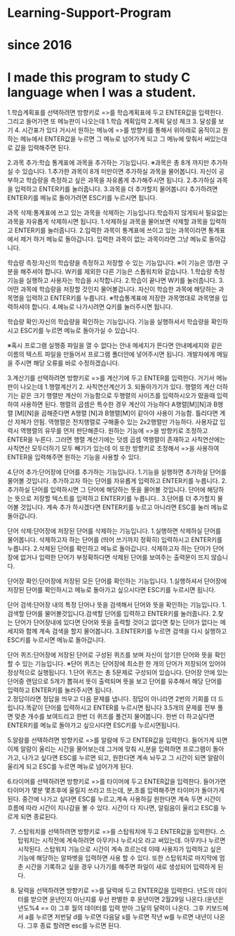 # Learning-Support-Program

# since 2016 
# I made this program to study C language when I was a student.



1.학습계획표를 선택하려면 방향키로 =>를 학습계획표에 두고 ENTER값을 입력한다.
 그리고 들어가면 또 메뉴판이 나오는데 1.학습 계획입력 2.계획 달성 체크 3. 달성률 보기 4. 시간표가 있다
 거시서 원하는 메뉴에 =>를 방향키를 통해서 위아래로 움직이고 원하는 메뉴에서 ENTER값을 누르면
 그 메뉴로 넘어가게 되고 그 메뉴에 맞춰서 써있는대로 값을 입력해주면 된다.

2.과목 추가:학습 통계표에 과목을 추가하는 기능입니다.
※과목은 총 8개 까지만 추가하실 수 있습니다.
1.추가한 과목이 8개 미만이면 추가하실 과목을 물어봅니다. 
 자신이 공부하고 학습량을 측정하고 싶은 과목을 자유롭게 추가해주시면 됩니다.
 2.추가하실 과목을 입력하고 ENTER키를 눌러줍니다.
 3.과목을 더 추가할지 물어봅니다 추가하려면 ENTER키를 메뉴로 돌아가려면 ESC키를 누르시면 됩니다.
	

과목 삭제:통계표에 쓰고 있는 과목을 삭제하는 기능입니다.학습하지 않게되서 필요없는 과목을 자유롭게 삭제하시면 됩니다.
 1.삭제하실 과목을 물어보면 삭제할 과목을 입력하고 ENTER키를 눌러줍니다.
 2.입력한 과목이 통계표에 쓰이고 있는 과목이라면 통계표에서 제거 하거 메뉴로 돌아갑니다.
입력한 과목이 없는 과목이라면 그냥 메뉴로 돌아갑니다.

학습량 측정:자신의 학습량을 측정하고 저장할 수 있는 기능입니다.
※이 기능은 영/한 구분을 해주셔야 합니다.
W키를 제외한 다른 기능은 스톱워치와 같습니다.
 1.학습량 측정기능을 실행하고 사용자는 학습을 시작합니다. 
 2.학습이 끝나면 W키를 눌러줍니다.
 3.어떤 과목에 학습량을 저장할 것인지 물어볼겁니다. 자신이 학습한 과목에 해당하는 과목명을 입력하고 ENTER키를 누릅니다.
  ※학습통계표에 저장한 과목명대로 과목명을 입력하셔야 합니다.
4.메뉴로 나가시려면 Q키를 눌러주시면 됩니다.
	  

학습량 확인:자신의 학습량을 확인하는 기능입니다.
	    기능을 실행하셔서 학습량을 확인하시고 ESC키를 누르면 메뉴로 돌아가실 수 있습니다.

※혹시 프로그램 실행중 파일을 열 수 없다는 안내 메세지가 뜬다면
  안내메세지와 같은 이름의 텍스트 파일을 만들어서 프로그램 폴더안에 넣어주시면 됩니다.
  개발자에게 메일을 주시면 해당 오류를 바로 수정하겠습니다. 

3.계산기를 선택하려면 방향키로 =>를 계산기에 두고 ENTER를 입력한다.
 거기서 메뉴판이 나오는데 1.행렬계산기 2. 사칙연산계산기 3. 되돌아가기가 있다.
 행렬의 계산 더하기는 같은 크기 행렬만 계산이 가능함으로 두행렬의 사이즈를 입력하시오가 떴을때 입력하여 사용하면 된다.
 행렬의 곱셈은 특수한 경우 계산이 가능하다 A행렬[M][N]과 B행렬 [M][N]을 곱해준다면 A행렬 [N]과 B행렬[M]이 같아야 사용이 가능함. 틀리다면 계산 자체가
 안됨.
 역행렬은 전치행렬로 구해줄수 있는 2x2행렬만 가능하다. 사용자값 입력시 역행렬의 유무를 먼저 판단해준다.
 원하는 기능에 =>을 방향키로 조정하고 ENTER을 누른다. 그러면 행렬 계산기에는 덧셈 곱셈 역행렬이 존재하고 사칙연산에는 사칙연산 모두더하기 모두 빼기가 있는데
 이 또한 방향키로 조정해서 =>을 사용하여 ENTER을 입력해주면 원하는 기능을 사용할 수 있다.
 
4.단어 추가:단어장에 단어를 추가하는 기능입니다.
1.기능을 실행하면 추가하실 단어를 물어볼 것입니다.
추가하고자 하는 단어를 자유롭게 입력하고 ENTER키를 누릅니다.
2.추가하실 단어를 입력하시면 그 단어에 해당하는 뜻을 물어볼 것입니다.
단어에 해당하는 뜻으로 저장할 텍스트를 입력하고 ENTER키를 누릅니다..
3.단어를 더 추가할지 물어볼 것입니다. 계속 추가 하시겠다면 ENTER키를 누르고 아니라면 ESC를 눌러 메뉴로 돌아갑니다.

단어 삭제:단어장에 저장된 단어를 삭제하는 기능입니다.
1.실행하면 삭제하실 단어를 물어봅니다.
삭제하고자 하는 단어를 (띄어 쓰기까지 정확히) 입력하시고 ENTER키를 누릅니다.
2.삭제된 단어를 확인하고 메뉴로 돌아갑니다.
삭제하고자 하는 단어가 단어장에 없거나 입력한 단어가 부정확하다면
삭제된 단어를 보여주는 출력문이 뜨지 않습니다.

단어장 확인:단어장에 저장된 모든 단어를 확인하는 기능입니다.
1.실행하셔서 단어장에 저장된 단어를 확인하시고 
메뉴로 돌아가고 싶으시다면 ESC키를 누르시면 됩니다.

단어 검색:단어장 내의 특정 단어나 뜻을 검색해서 단어와 뜻을 확인하는 기능입니다.
1.검색할 단어를 물어볼것입니다.검색할 단어를 입력하고 ENTER키를 눌러줍니다.
2.찾는 단어가 단어장내에 있다면 단어와 뜻을 출력할 것이고 없다면 찾는 단어가 없다는
메세지와 함께 계속 검색을 할지 물어봅니다.
3.ENTER키를 누르면 검색을 다시 실행하고 ESC키를 누르시면 메뉴로 돌아갑니다.
	 

단어 퀴즈:단어장에 저장된 단어로 구성된 퀴즈를 보며 자신이 암기한 단어와 뜻을 확인할 수 있는 기능입니다.
※단어 퀴즈는 단어장에 최소한 한 개의 단어가 저장되어 있어야 정상적으로 실행됩니다.
 1.단어 퀴즈는 총 5문제로 구성되어 있습니다.
 단어장 안에 있는 단어중 랜덤으로 5개가 뽑혀서 뜻이 출력되며 뜻을 보고 단어를 유추해서 
해당 단어를 입력하고 ENTER키를 눌러주시면 됩니다.	  
2.정답이라면 정답을 띄우고 다음 문제를 냅니다.
정답이 아니라면 2번의 기회를 더 드립니다.똑같이 단어를 입력하시고 ENTER를 누르시면 됩니다
 3.5개의 문제를 전부 풀면 맞춘 개수를 보여드리고 한번 더 퀴즈를 풀건지 물어봅니다.
한번 더 하고싶다면 ENTER키를
메뉴로 돌아가고 싶으시다면 ESC키를 누르시면됩니다.

5.알람를 선택하려면 방향키로 =>를 알람에 두고 ENTER값을 입력한다.
 들어가게 되면 이제 알람이 울리는 시간을 물어보는데 그거에 맞춰 시,분을 입력하면 프로그램이 돌아가고,
 나가고 싶다면 ESC를 누르면 되고, 원한다면 계속 놔두고 그 시간이 되면 알람이 울리게 되고 ESC를 누르면
 메뉴로 넘어가게 된다.

6.타이머를 선택하려면 방향키로 =>를 타이머에 두고 ENTER값을 입력한다.
 들어가면 타이머가 몇분 몇초후에 울릴지 쓰라고 뜨는데, 분,초를 입력해주면 타이머가 돌아가게 된다.
 중간에 나가고 싶다면 ESC를 누르고,계속 사용하길 원한다면 계속 두면 시간이 흐름에 따라 시간이 지나감을 
 볼 수 있다. 시간이 다 지나면, 알림음이 울리고 ESC를 누르게 되면 종료된다.

7. 스탑워치를 선택하려면 방향키로 =>를 스탑워치에 두고 ENTER값을 입력한다.
스탑워치는 시작전에 계속하려면 아무키나 누르시오 라고 써있는데. 아무키나 누르면 시작된다.
스탑워치 기능으로 시간이 계속 흐르는데 이때 사용자가 입력하고 싶은 기능에 해당하는 알파벳을 입력하면 사용 할 수 있다. 
또한 스탑워치로 마지막에 멈춘 시간을 기록하고 싶을 경우 나가기를 해주면 파일이 새로 생성되어 입력하게 된다.

8. 달력을 선택하려면 방향키로 =>를 달력에 두고 ENTER값을 입력한다.
년도의 데이터를 받으면 윤년인지 아닌지를 우선 판별한 후
윤년이면 2월29일 나온다.(윤년은 년도%4 == 0)
그후 월의 데이터를 입력 받아 그달의 달력이 나온다.
그후 키보드에서 a를 누르면 저번달 d를 누르면 다음달 
s를 누르면 작년 w를 누르면 내년이 나온다.
그후 종료 할려면 esc를 누르면 된다.
